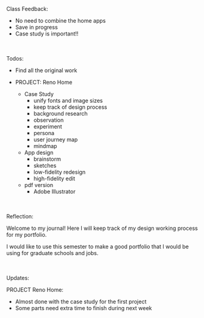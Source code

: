 
Class Feedback:

 - No need to combine the home apps
 - Save in progress
 - Case study is important!!

<br><br>
Todos:

 - Find all the original work

 - PROJECT: Reno Home
	 - Case Study
		 - unify fonts and image sizes
		 - keep track of design process
		 - background research
		 - observation
		 - experiment
		 - persona
		 - user journey map
		 - mindmap
	  - App design
		 - brainstorm
		 - sketches
		 - low-fidelity redesign
		 - high-fidelity edit
	 - pdf version
		 - Adobe Illustrator

<br><br>
Reflection:

Welcome to my journal! Here I will keep track of my design working process for my portfolio.

I would like to use this semester to make a good portfolio that I would be using for graduate schools and jobs.

<br><br>
Updates:

PROJECT Reno Home:

 - Almost done with the case study for the first project
 - Some parts need extra time to finish during next week
